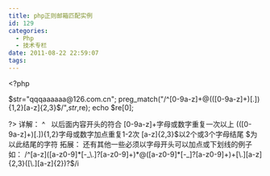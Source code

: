 ```yaml
---
title: php正则邮箱匹配实例
id: 129
categories:
  - Php
  - 技术专栏
date: 2011-08-22 22:59:07
tags:
---
```


&lt;?php

$str="qqqaaaaaa@126.com.cn";
preg_match("/^[0-9a-z]+@(([0-9a-z]+)[.]){1,2}[a-z]{2,3}$/",$str,$re);
echo $re[0];

?&gt;
详解：
^   以后面内容开头的符合
[0-9a-z]+字母或数字重复一次以上
(([0-9a-z]+)[.]){1,2}字母或数字加点重复1-2次
[a-z]{2,3}$以2个或3个字母结尾
$为以此结尾的字符
拓展：
还有其他一些必须以字母开头可以加点或下划线的例子如：
/^[a-z]([a-z0-9]*[-_\.]?[a-z0-9]+)*@([a-z0-9]*[-_]?[a-z0-9]+)+[\.][a-z]{2,3}([\.][a-z]{2})?$/i